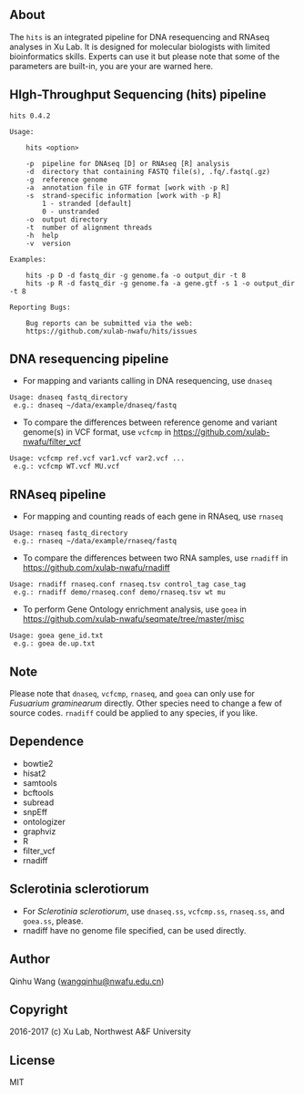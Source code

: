 About
-----
The `hits` is an integrated pipeline for DNA resequencing and RNAseq analyses in Xu Lab. It is designed for molecular biologists with limited bioinformatics skills. Experts can use it but please note that some of the parameters are built-in, you are your are warned here.

HIgh-Throughput Sequencing (hits) pipeline
------------------------------------------
```
hits 0.4.2

Usage:

    hits <option>

    -p  pipeline for DNAseq [D] or RNAseq [R] analysis
    -d  directory that containing FASTQ file(s), .fq/.fastq(.gz)
    -g  reference genome
    -a  annotation file in GTF format [work with -p R]
    -s  strand-specific information [work with -p R]
        1 - stranded [default]
        0 - unstranded
    -o  output directory
    -t  number of alignment threads
    -h  help
    -v  version

Examples:

    hits -p D -d fastq_dir -g genome.fa -o output_dir -t 8
    hits -p R -d fastq_dir -g genome.fa -a gene.gtf -s 1 -o output_dir -t 8

Reporting Bugs:

    Bug reports can be submitted via the web:
    https://github.com/xulab-nwafu/hits/issues
```

DNA resequencing pipeline
-------------------------
- For mapping and variants calling in DNA resequencing, use `dnaseq`
```
Usage: dnaseq fastq_directory
 e.g.: dnaseq ~/data/example/dnaseq/fastq
```
- To compare the differences between reference genome and variant genome(s) in VCF format, use `vcfcmp` in https://github.com/xulab-nwafu/filter_vcf
```
Usage: vcfcmp ref.vcf var1.vcf var2.vcf ...
 e.g.: vcfcmp WT.vcf MU.vcf
```

RNAseq pipeline
---------------
- For mapping and counting reads of each gene in RNAseq, use `rnaseq`
```
Usage: rnaseq fastq_directory
 e.g.: rnaseq ~/data/example/rnaseq/fastq
```
- To compare the differences between two RNA samples, use `rnadiff` in https://github.com/xulab-nwafu/rnadiff
```
Usage: rnadiff rnaseq.conf rnaseq.tsv control_tag case_tag
 e.g.: rnadiff demo/rnaseq.conf demo/rnaseq.tsv wt mu
```
- To perform Gene Ontology enrichment analysis, use `goea` in https://github.com/xulab-nwafu/seqmate/tree/master/misc
```
Usage: goea gene_id.txt
 e.g.: goea de.up.txt
```

Note
-----
Please note that `dnaseq`, `vcfcmp`, `rnaseq`, and `goea` can only use for _Fusuarium graminearum_ directly.  Other species need to change a few of source codes.  `rnadiff` could be applied to any species, if you like.

Dependence
----------
- bowtie2
- hisat2
- samtools
- bcftools
- subread
- snpEff
- ontologizer
- graphviz
- R
- filter_vcf
- rnadiff

Sclerotinia sclerotiorum
------------------------
- For _Sclerotinia sclerotiorum_, use `dnaseq.ss`, `vcfcmp.ss`, `rnaseq.ss`, and `goea.ss`, please.
- rnadiff have no genome file specified, can be used directly.

Author
------
Qinhu Wang (wangqinhu@nwafu.edu.cn)

Copyright
---------
2016-2017 (c) Xu Lab, Northwest A&F University

License
-------

MIT
